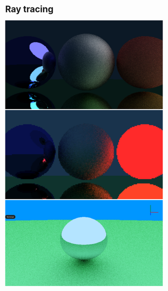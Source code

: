 # Ray tracing

![screenshot2](./img/foto.png "roughnes 1")
![screenshot2](./img/foto2.png "roughnes 0.1")
![screenshot1](./img/foto3.png "roughnes 0")